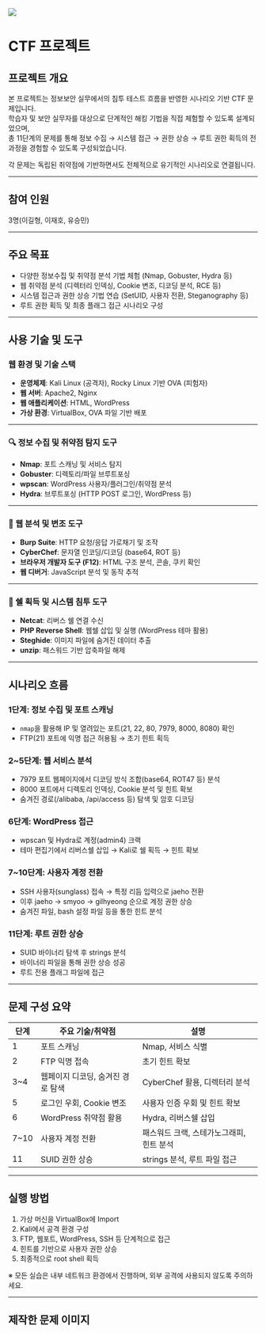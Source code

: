 <img src="https://github.com/user-attachments/assets/e50a2f7d-5deb-4dea-a0f6-a461eade287f">

# CTF 프로젝트

## 프로젝트 개요

본 프로젝트는 정보보안 실무에서의 침투 테스트 흐름을 반영한 시나리오 기반 CTF 문제입니다.  
학습자 및 보안 실무자를 대상으로 단계적인 해킹 기법을 직접 체험할 수 있도록 설계되었으며,  
총 11단계의 문제를 통해 정보 수집 → 시스템 접근 → 권한 상승 → 루트 권한 획득의 전 과정을 경험할 수 있도록 구성되었습니다.

각 문제는 독립된 취약점에 기반하면서도 전체적으로 유기적인 시나리오로 연결됩니다.

---

## 참여 인원

3명(이길형, 이재호, 유승민)

---

## 주요 목표

- 다양한 정보수집 및 취약점 분석 기법 체험 (Nmap, Gobuster, Hydra 등)
- 웹 취약점 분석 (디렉터리 인덱싱, Cookie 변조, 디코딩 분석, RCE 등)
- 시스템 접근과 권한 상승 기법 연습 (SetUID, 사용자 전환, Steganography 등)
- 루트 권한 획득 및 최종 플래그 접근 시나리오 구성

---

## 사용 기술 및 도구

### 웹 환경 및 기술 스택

- **운영체제**: Kali Linux (공격자), Rocky Linux 기반 OVA (피험자)
- **웹 서버**: Apache2, Nginx
- **웹 애플리케이션**: HTML, WordPress
- **가상 환경**: VirtualBox, OVA 파일 기반 배포

---

### 🔍 정보 수집 및 취약점 탐지 도구

- **Nmap**: 포트 스캐닝 및 서비스 탐지
- **Gobuster**: 디렉토리/파일 브루트포싱
- **wpscan**: WordPress 사용자/플러그인/취약점 분석
- **Hydra**: 브루트포싱 (HTTP POST 로그인, WordPress 등)

---

### 🧪 웹 분석 및 변조 도구

- **Burp Suite**: HTTP 요청/응답 가로채기 및 조작
- **CyberChef**: 문자열 인코딩/디코딩 (base64, ROT 등)
- **브라우저 개발자 도구 (F12)**: HTML 구조 분석, 콘솔, 쿠키 확인
- **웹 디버거**: JavaScript 분석 및 동작 추적

---

### 🐚 쉘 획득 및 시스템 침투 도구

- **Netcat**: 리버스 쉘 연결 수신
- **PHP Reverse Shell**: 웹쉘 삽입 및 실행 (WordPress 테마 활용)
- **Steghide**: 이미지 파일에 숨겨진 데이터 추출
- **unzip**: 패스워드 기반 압축파일 해제



---

## 시나리오 흐름

### 1단계: 정보 수집 및 포트 스캐닝
- `nmap`을 활용해 IP 및 열려있는 포트(21, 22, 80, 7979, 8000, 8080) 확인
- FTP(21) 포트에 익명 접근 허용됨 → 초기 힌트 획득

### 2~5단계: 웹 서비스 분석
- 7979 포트 웹페이지에서 디코딩 방식 조합(base64, ROT47 등) 분석
- 8000 포트에서 디렉토리 인덱싱, Cookie 분석 및 힌트 확보
- 숨겨진 경로(/alibaba, /api/access 등) 탐색 및 암호 디코딩

### 6단계: WordPress 접근
- wpscan 및 Hydra로 계정(admin4) 크랙
- 테마 편집기에서 리버스쉘 삽입 → Kali로 쉘 획득 → 힌트 확보

### 7~10단계: 사용자 계정 전환
- SSH 사용자(sunglass) 접속 → 특정 리듬 입력으로 jaeho 전환
- 이후 jaeho → smyoo → gilhyeong 순으로 계정 권한 상승
- 숨겨진 파일, bash 설정 파일 등을 통한 힌트 분석

### 11단계: 루트 권한 상승
- SUID 바이너리 탐색 후 strings 분석
- 바이너리 파일을 통해 권한 상승 성공
- 루트 전용 플래그 파일에 접근

---

## 문제 구성 요약

| 단계 | 주요 기술/취약점                 | 설명                                      |
|------|----------------------------------|-------------------------------------------|
| 1    | 포트 스캐닝                      | Nmap, 서비스 식별                         |
| 2    | FTP 익명 접속                    | 초기 힌트 확보                            |
| 3~4  | 웹페이지 디코딩, 숨겨진 경로 탐색| CyberChef 활용, 디렉터리 분석             |
| 5    | 로그인 우회, Cookie 변조         | 사용자 인증 우회 및 힌트 확보             |
| 6    | WordPress 취약점 활용            | Hydra, 리버스쉘 삽입                      |
| 7~10 | 사용자 계정 전환                 | 패스워드 크랙, 스테가노그래피, 힌트 분석 |
| 11   | SUID 권한 상승                   | strings 분석, 루트 파일 접근              |

---

## 실행 방법

1. 가상 머신을 VirtualBox에 Import  
2. Kali에서 공격 환경 구성  
3. FTP, 웹포트, WordPress, SSH 등 단계적으로 접근  
4. 힌트를 기반으로 사용자 권한 상승  
5. 최종적으로 root shell 획득

※ 모든 실습은 내부 네트워크 환경에서 진행하며, 외부 공격에 사용되지 않도록 주의하세요.

---

## 제작한 문제 이미지




